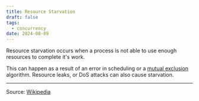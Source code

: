 ```yaml
---
title: Resource Starvation
draft: false
tags:
  - concurrency
date: 2024-08-09
---
```


Resource starvation occurs when a process is not able to use enough resources to complete it's work.

This can happen as a result of an error in scheduling or a [mutual exclusion](2408091734) algorithm. Resource leaks, or DoS attacks can also cause starvation.

---

Source: [Wikipedia](<https://en.wikipedia.org/wiki/Starvation_(computer_science)>)
